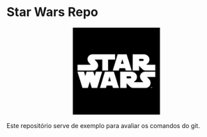 # Star Wars Repo

<div align="center">
    <img src="./sw.jpg" width="200px"</img> 
</div>

Este repositório serve de exemplo para avaliar os comandos do git.
